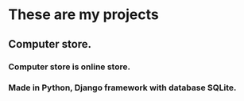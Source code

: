 <h1>These are my projects</h1>
<h2>Computer store.</h2>
<h3>Computer store is online store.</h3>
<h3>Made in Python, Django framework with database SQLite.</h3>
